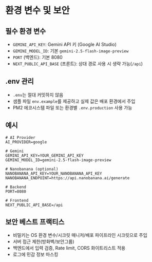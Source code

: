 # 환경 변수 및 보안

## 필수 환경 변수
- `GEMINI_API_KEY`: Gemini API 키 (Google AI Studio)
- `GEMINI_MODEL_ID`: 기본 `gemini-2.5-flash-image-preview`
- `PORT` (백엔드): 기본 8080
- `NEXT_PUBLIC_API_BASE` (프론트): 상대 경로 사용 시 생략 가능(`/api`)

## .env 관리
- `.env`는 절대 커밋하지 않음
- 샘플 파일 `env.example`를 제공하고 실제 값은 배포 환경에서 주입
- PM2 에코시스템 파일 또는 환경별 `.env.production` 사용 가능

## 예시
```dotenv
# AI Provider
AI_PROVIDER=google

# Gemini
GEMINI_API_KEY=YOUR_GEMINI_API_KEY
GEMINI_MODEL_ID=gemini-2.5-flash-image-preview

# Nanobanana (optional)
NANOBANANA_API_KEY=YOUR_NANOBANANA_API_KEY
NANOBANANA_ENDPOINT=https://api.nanobanana.ai/generate

# Backend
PORT=8080

# Frontend
NEXT_PUBLIC_API_BASE=/api
```

## 보안 베스트 프랙티스
- 비밀키는 OS 환경 변수/시크릿 매니저/배포 파이프라인 시크릿으로 주입
- 서버 접근 제한(방화벽/보안그룹)
- 백엔드에서 입력 검증, Rate limit, CORS 화이트리스트 적용
- 로그에 민감 정보 마스킹
